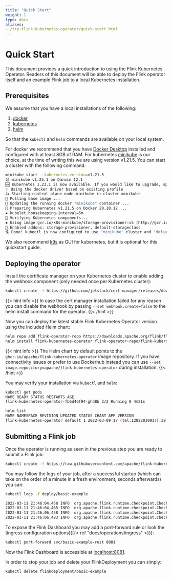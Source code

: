 ```yaml
---
title: "Quick Start"
weight: 1
type: docs
aliases:
- /try-flink-kubernetes-operator/quick-start.html
---
```

<!--
Licensed to the Apache Software Foundation (ASF) under one
or more contributor license agreements.  See the NOTICE file
distributed with this work for additional information
regarding copyright ownership.  The ASF licenses this file
to you under the Apache License, Version 2.0 (the
"License"); you may not use this file except in compliance
with the License.  You may obtain a copy of the License at

  http://www.apache.org/licenses/LICENSE-2.0

Unless required by applicable law or agreed to in writing,
software distributed under the License is distributed on an
"AS IS" BASIS, WITHOUT WARRANTIES OR CONDITIONS OF ANY
KIND, either express or implied.  See the License for the
specific language governing permissions and limitations
under the License.
-->

# Quick Start

This document provides a quick introduction to using the Flink Kubernetes Operator. Readers
of this document will be able to deploy the Flink operator itself and an example Flink job to a local
Kubernetes installation.

## Prerequisites

We assume that you have a local installations of the following:
1. [docker](https://docs.docker.com/)
2. [kubernetes](https://kubernetes.io/)
3. [helm](https://helm.sh/docs/intro/quickstart/)

So that the `kubectl` and `helm` commands are available on your local system.

For docker we recommend that you have [Docker Desktop](https://www.docker.com/products/docker-desktop) installed
and configured with at least 8GB of RAM.
For kubernetes [minikube](https://minikube.sigs.k8s.io/docs/start/) is our choice, at the time of writing this we are
using version v1.21.5. You can start a cluster with the following command:

```bash
minikube start --kubernetes-version=v1.21.5
😄 minikube v1.25.1 on Darwin 12.1
🆕 Kubernetes 1.23.1 is now available. If you would like to upgrade, specify: --kubernetes-version=v1.23.1
✨ Using the docker driver based on existing profile
👍 Starting control plane node minikube in cluster minikube
🚜 Pulling base image ...
🏃 Updating the running docker "minikube" container ...
🐳 Preparing Kubernetes v1.21.5 on Docker 20.10.12 ...
▪ kubelet.housekeeping-interval=5m
🔎 Verifying Kubernetes components...
▪ Using image gcr.io/k8s-minikube/storage-provisioner:v5 (http://gcr.io/k8s-minikube/storage-provisioner:v5)
🌟 Enabled addons: storage-provisioner, default-storageclass
🏄 Done! kubectl is now configured to use "minikube" cluster and "default" namespace by default
```

We also recommend [k9s](https://k9scli.io/) as GUI for kubernetes, but it is optional for this quickstart guide.

## Deploying the operator

Install the certificate manager on your Kubernetes cluster to enable adding the webhook component (only needed once per Kubernetes cluster):
```bash
kubectl create -f https://github.com/jetstack/cert-manager/releases/download/v1.8.2/cert-manager.yaml
```

{{< hint info >}}
In case the cert manager installation failed for any reason you can disable the webhook by passing `--set webhook.create=false` to the helm install command for the operator.
{{< /hint >}}

Now you can deploy the latest stable Flink Kubernetes Operator version using the included Helm chart:
```bash
helm repo add flink-operator-repo https://downloads.apache.org/flink/flink-kubernetes-operator-1.0.1/
helm install flink-kubernetes-operator flink-operator-repo/flink-kubernetes-operator
```

{{< hint info >}}
The Helm chart by default points to the `ghcr.io/apache/flink-kubernetes-operator` image repository.
If you have connectivity issues or prefer to use Dockerhub instead you can use `--set image.repository=apache/flink-kubernetes-operator` during installation.
{{< /hint >}}

You may verify your installation via `kubectl` and `helm`:
```bash
kubectl get pods
NAME READY STATUS RESTARTS AGE
flink-kubernetes-operator-fb5d46f94-ghd8b 2/2 Running 0 4m21s

helm list
NAME NAMESPACE REVISION UPDATED STATUS CHART APP VERSION
flink-kubernetes-operator default 1 2022-03-09 17 (tel:12022030917):39:55.461359 +0100 CET deployed flink-kubernetes-operator-1.0.1 1.0.1
```

## Submitting a Flink job

Once the operator is running as seen in the previous step you are ready to submit a Flink job:
```bash
kubectl create -f https://raw.githubusercontent.com/apache/flink-kubernetes-operator/release-1.0/examples/basic.yaml
```
You may follow the logs of your job, after a successful startup (which can take on the order of a minute in a fresh environment, seconds afterwards) you can:

```bash
kubectl logs -f deploy/basic-example

2022-03-11 21:46:04,458 INFO  org.apache.flink.runtime.checkpoint.CheckpointCoordinator    [] - Triggering checkpoint 206 (type=CHECKPOINT) @ 1647035164458 for job a12c04ac7f5d8418d8ab27931bf517b7.
2022-03-11 21:46:04,465 INFO  org.apache.flink.runtime.checkpoint.CheckpointCoordinator    [] - Completed checkpoint 206 for job a12c04ac7f5d8418d8ab27931bf517b7 (28509 bytes, checkpointDuration=7 ms, finalizationTime=0 ms).
2022-03-11 21:46:06,458 INFO  org.apache.flink.runtime.checkpoint.CheckpointCoordinator    [] - Triggering checkpoint 207 (type=CHECKPOINT) @ 1647035166458 for job a12c04ac7f5d8418d8ab27931bf517b7.
2022-03-11 21:46:06,483 INFO  org.apache.flink.runtime.checkpoint.CheckpointCoordinator    [] - Completed checkpoint 207 for job a12c04ac7f5d8418d8ab27931bf517b7 (28725 bytes, checkpointDuration=25 ms, finalizationTime=0 ms).
```

To expose the Flink Dashboard you may add a port-forward rule or look the [ingress configuration options]({{< ref "docs/operations/ingress" >}}):

```bash
kubectl port-forward svc/basic-example-rest 8081
```

Now the Flink Dashboard is accessible at [localhost:8081](http://localhost:8081/).

In order to stop your job and delete your FlinkDeployment you can simply:

```bash
kubectl delete flinkdeployment/basic-example
```

